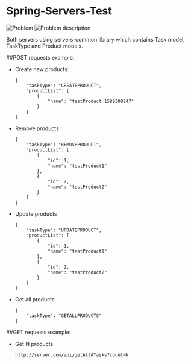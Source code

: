 # Spring-Servers-Test
![Problem](https://theimless.me/uploads/images/306-f47f62a5410fe4b02d176177c93ca230.jpeg)
![Problem description](https://theimless.me/uploads/images/671-7b4a4b51762f557918b0168554ea6400.jpeg)

Both servers using servers-common library which contains Task model, TaskType and Product models.

##POST requests example:


* Create new products:
    ```
    {
        "taskType": "CREATEPRODUCT",
        "productList": [
            {
                "name": "testProduct 1589308247"
            }
        ]
    }
    ```

* Remove products
    ```
    {
        "taskType": "REMOVEPRODUCT",
        "productList": [
            {
                "id": 1,
                "name": "testProduct1"
            },
            {
                "id": 2,
                "name": "testProduct2"
            }
        ]
    }
    ```

* Update products
    ```
    {
        "taskType": "UPDATEPRODUCT",
        "productList": [
            {
                "id": 1,
                "name": "testProduct1"
            },
            {
                "id": 2,
                "name": "testProduct2"
            }
        ]
    }

* Get all products
    ```
    {
        "taskType": "GETALLPRODUCTS"
    }
    ```

##GET requests example:

* Get N products
    ```
    http://server.com/api/getAllATasks?count=N
    ```